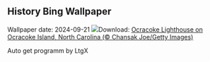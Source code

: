 ## History Bing Wallpaper
Wallpaper date: 2024-09-21
![](https://www.bing.com/th?id=OHR.OcracokeLight_EN-US3638306974_UHD.jpg&w=1000)Download: [Ocracoke Lighthouse on Ocracoke Island, North Carolina (© Chansak Joe/Getty Images)](https://www.bing.com/th?id=OHR.OcracokeLight_EN-US3638306974_UHD.jpg)

Auto get programm by LtgX
